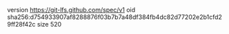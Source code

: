 version https://git-lfs.github.com/spec/v1
oid sha256:d754933907af8288876f03b7b7a48df384fb4dc82d77202e2b1cfd29ff28f42c
size 520
